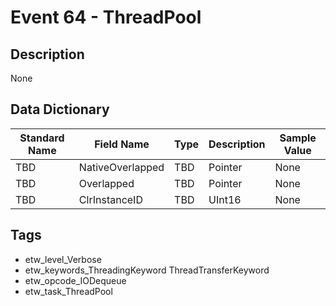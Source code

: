 # Event 64 - ThreadPool

## Description
None

## Data Dictionary
|Standard Name|Field Name|Type|Description|Sample Value|
|---|---|---|---|---|
|TBD|NativeOverlapped|TBD|Pointer|None|None|
|TBD|Overlapped|TBD|Pointer|None|None|
|TBD|ClrInstanceID|TBD|UInt16|None|None|

## Tags
* etw_level_Verbose
* etw_keywords_ThreadingKeyword ThreadTransferKeyword
* etw_opcode_IODequeue
* etw_task_ThreadPool